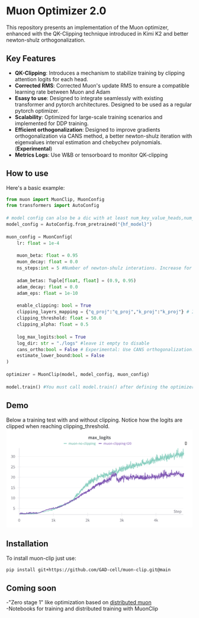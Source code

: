 # Muon Optimizer 2.0

This repository presents an implementation of the Muon optimizer, enhanced with the QK-Clipping technique introduced in Kimi K2 and better newton-shulz orthogonalization.

## Key Features

- **QK-Clipping**: Introduces a mechanism to stabilize training by clipping attention logits for each head.
- **Corrected RMS**: Corrected Muon's update RMS to ensure a compatible learning rate between Muon and Adam
- **Esasy to use**: Designed to integrate seamlessly with existing transformer and pytorch architectures. Designed to be used as a regular pytorch optimizer.
- **Scalability**: Optimized for large-scale training scenarios and implemented for DDP training.
- **Efficient orthogonalization**: Designed to improve gradients orthogonalization via CANS method, a better newton-shulz iteration with eigenvalues interval estimation and chebychev polynomials. (**Experimental**)
- **Metrics Logs**: Use W&B or tensorboard to monitor QK-clipping

## How to use

Here's a basic example:

```python
from muon import MuonClip, MuonConfig
from transformers import AutoConfig

# model config can also be a dic with at least num_key_value_heads,num_attention_heads and head_dim keys
model_config = AutoConfig.from_pretrained("{hf_model}")

muon_config = MuonConfig(
    lr: float = 1e-4

    muon_beta: float = 0.95
    muon_decay: float = 0.0
    ns_steps:int = 5 #Number of newton-shulz interations. Increase for more precision during orthogonalization

    adam_betas: Tuple[float, float] = (0.9, 0.95)
    adam_decay: float = 0.0
    adam_eps: float = 1e-10

    enable_clipping: bool = True
    clipping_layers_mapping = {"q_proj":"q_proj","k_proj":"k_proj"} # If using a special model with non standard q_proj and k_proj names. Just change the value to the desired name.
    clipping_threshold: float = 50.0
    clipping_alpha: float = 0.5

    log_max_logits:bool = True
    log_dir: str = "./logs" #leave it empty to disable
    cans_ortho:bool = False # Experimental: Use CANS orthogonalization. Suggest to disable it for now.
    estimate_lower_bound:bool = False 
)

optimizer = MuonClip(model, model_config, muon_config)

model.train() #You must call model.train() after defining the optimizer so that hooks are registered correctly.

```

## Demo
Below a training test with and without clipping.
Notice how the logits are clipped when reaching clipping_threshold.
<img src="./images/max_logits.png" alt="Training max_logits" width="800"/>

## Installation

To install muon-clip just use:

```bash
pip install git+https://github.com/GAD-cell/muon-clip.git@main
```

## Coming soon

-"Zero stage 1" like optimization based on [distributed muon](https://arxiv.org/html/2502.16982v1)\
-Notebooks for training and distributed training with MuonClip
